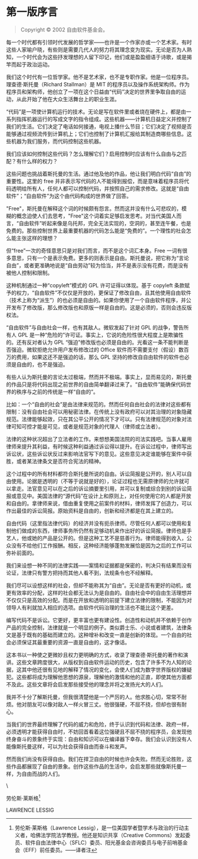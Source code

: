# 第一版序言

>Copyright © 2002 自由软件基金会。

每一个时代都有引领时代发展的哲学家——也许是一个作家亦或一个艺术家。有时这些人家喻户晓，有些则是需要几代人的努力将其理念变为现实。无论是否为人熟知，一个时代会为这些抒发理想的人留下印记，他们或是盈盈细语于诗歌，或是揭竿而起于政治运动。

我们这个时代有一位哲学家。他不是艺术家，也不是专职作家。他是一位程序员。理查德·斯托曼（Richard Stallman）是 MIT 的程序员以及操作系统架构师。作为程序员和架构师，他创立了一项在这个日益由“代码”决定的世界里争取自由的运动，从此开始了他在大众生活舞台上的职业生涯。

“代码”是一项使计算机运行的技术。无论是写在软件里或者烧在硬件上，都是由一系列指挥机器运行的写成文字的指令组成。这些机器——计算机日益定义并控制了我们的生活。它们决定了电话如何接通，电视上播什么节目；它们决定了视频是否能够通过视频流传到计算机上；它们也控制了计算机汇报给其制造商哪些信息。这些机器为我们服务，而代码控制这些机器。

我们应该如何控制这些代码？怎么理解它们？启用控制时应该有什么自由与之匹配？有什么样的权力？

这些问题也挑战着斯托曼的生活。通过他及他的作品，他让我们明白代码“自由”的重要性。这里的 free 并非表示写代码的人不能得到报偿，而是意味着程序员将代码透明给所有人，任何人都可以控制代码，并按照自己的需求修改。这就是“自由软件”；“自由软件”为这个由代码构成的世界做了回答。

"Free"，斯托曼在解释这个词的时候颇有怨言。然而这并没有什么可悲叹的，模糊的概念迫使人们去思考，"Free"这个词着实足够启发思考。对当代美国人而言，“自由软件”听起来像是乌托邦，完全无法实现的，空洞的，甚至连午餐，也是免费的。那些控制世界上最重要机器的代码怎么能是“免费的”。一个理性的社会怎么能主张这样的理想？

但“free”一次的奇怪意思只是对我们而言，而不是这个词汇本身。Free 一词有很多意思，只有一个是表示免费。更多的则表示是自由。斯托曼说，把它称为“言论自由”，或者更准确地说是“自由劳动”较为恰当，并不是表示没有花费，而是没有被他人控制和限制。

这种机制通过一种“copyleft”模式的 GPL 许可证得以体现。基于 copyleft 条款赋予的权力，“自由软件”不仅仅是开放的，更保证了修改自由，且其他使用自由软件（技术上称为“派生”）的也必须是自由的。如果你使用了一个自由软件程序，并公开发布了修改版，那么修改版也和原版一样是自由的。这是必须的，否则会违反版权法。

“自由软件”与自由社会一样，也有其敌人。微软发起了针对 GPL 的战争，警告所有人 GPL 是一种“危险的”许可证。事实上，它说的危险性很大程度上是欺骗性的。还有反对者认为 GPL “强迫”修改版也必须是自由的。光看这一条不能判断是否强迫。微软拒绝允许用户发布修改过的 Office 软件而不需要支付（假设）数百万的费用，如果这还不是强迫的话，那么 GPL 坚持的修改自自由软件的软件也必须是自由的，也不是强迫。

有些人认为斯托曼的言论太过极端，然而并不极端。事实上，显而易见的，斯托曼的作品只是将代码出现之前世界的自由简单翻译过来了。“自由软件”能确保代码世界的秩序与之前的传统是一样“自由的”。

比如：一个“自由的社会”是由法律来规范的。然而任何自由社会的法律对这些都有限制：没有自由社会可以用秘密法律。在传统上没有政府可以对其治理的对象隐藏规范。法律能够起效，只在其公平公开的情况下才可以。只有法律规范的对象对法律可知可控才能是可见，或者是规范对象的代理人（律师或立法者）。

法律的这种状况超出了立法者的工作。来想想美国法院的司法实践吧。当事人雇用律师来提升其利益，有时候这种利益通过诉讼得以提升。在诉讼过程中，律师写出诉讼状，这些诉讼状反过来影响法官写下的意见。这些意见决定谁能够在案件中获胜，或者某法律条文是否符合宪法的精神。

这个过程中的所有材料都符合斯托曼所说的自由。诉讼简报是公开的，别人可以自由使用。论据是透明的（不等于说就是好的），论证过程也无需原律师的允许就可以拿走。法官意见可以在之后的诉讼摘要里引用，并可以复制或综合到别的诉讼简报或意见中。美国法律的“源代码”在设计上和原则上，对任何使用它的人都是开放和自由的。拿律师来说，借由重复使用之前案件的材料，律师发挥了创造力，可以作出最佳的诉讼简报。原始资料是自由的，创新和经济都是在其上建立的。

自由代码（这里指法律代码）的经济并没有扼杀律师。尽管任何人都可以使用和复制他们做成的东西，律师事务所仍然有足够动机来作出好的诉讼简报。律师也是手艺人，他或她的产品是公开的。但是这种工艺不是慈善行为。律师能得到收入，公众没有不给他们工作报酬。相反，这种经济能够蓬勃发展恰是因为之后的工作可以弥补前面的。

我们来设想一种不同的法律实践——案情和证据都是保密的，判决只有结果而没有论证，法律只有警方把持而其他人看不到，法规条令也不经解释。

我们尽可以设想这样的社会，但却不能称其为“自由”。无论是否有更好的动机，或更有效率的分配，这样的社会都无法认为是自由的。自由社会中的自由生活理想并不仅仅只是高效的分配。而是在开放和透明的前提下建立法律的限制，不能因为对领导人有利就加入相应的选项。由软件代码治理的生活也不能比这个更差。

编写代码不是诉讼。它更好，更丰富也更有建设性。创造性和动机并不依赖于创作产品的完全控制，法律就是一个明显的例子。类似爵士乐、小说或者建筑，法律条文是基于既有的基础而建立的。这种增补和改变一直是创新的体现。一个自由的社会必须保证其最重要的资源一直是自由的，这才像话。

这本书以一种使之更微妙且权力更明确的方式，收录了理查德·斯托曼的著作和演讲。这些文章跨度很大，从版权到自由软件运动的历史，包含了许多不为人知的论据，这其中他还很有见地的解释了情况的变化，会使人们成为数字世界版权的嫌疑犯。这些都将成为理解他思想的源泉，理解他的激情和他的正直，即使其他方面都不及此。这些文章将会启发那些接受他的理念并将之发扬光大的人们。

我并不十分了解斯托曼，但我很清楚他是一个严厉的人。他求胜心切，常常不耐烦。他对朋友可以像对敌人一样火冒三丈。他很强硬，不屈不挠，但却也很有耐心。

当我们的世界最终理解了代码的威力和危险，终于认识到代码和法律、政府一样，必须透明才能获得自由时，不妨回首看着这位强硬且不屈不挠的程序员，会发现他终身奋斗的景象终于实现：自由和知识可以在编译器下幸存。我们会认识到没有人能像斯托曼这样，可以为社会获得自由而奋斗和发声。

然而我们尚没有获得自由。我们在捍卫自由的时候也许会失败。然而无论胜败，这些作品都展现了自由的景象。创作这些作品的生活中，会启发那些就像斯托曼一样，为自由而战的人们。

\ 

劳伦斯·莱斯格[^f1-1]

LAWRENCE LESSIG

[^f1-1]: 劳伦斯·莱斯格（Lawrence Lessig），是一位美国学者暨学术与政治的行动主义者，哈佛法学院法学教授。他还是知识共享（Creative Commons）发起委员、软件自由法律中心（SFLC）委员、阳光基金会咨询委员与电子前哨基金会（EFF）前任委员。——译者注

